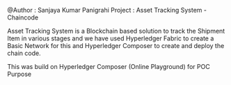 @Author : Sanjaya Kumar Panigrahi
Project : Asset Tracking System  - Chaincode

Asset Tracking System is a Blockchain based solution to track the Shipment Item in various stages and we have used Hyperledger Fabric to create a Basic Network for this and Hyperledger Composer to create and deploy the chain code.

This was build on Hyperledger Composer (Online Playground) for POC Purpose
